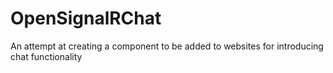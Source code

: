 # OpenSignalRChat
An attempt at creating a component to be added to websites for introducing chat functionality
